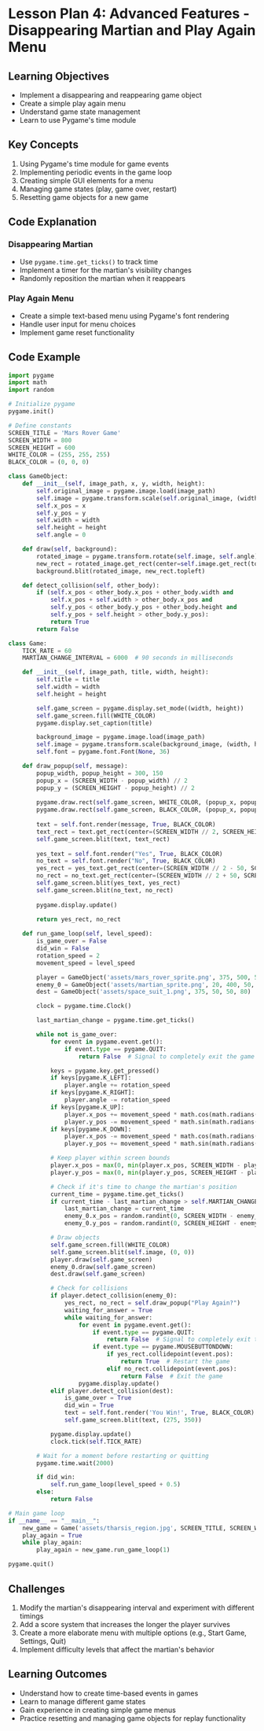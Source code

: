 # Lesson Plan 4: Advanced Features - Disappearing Martian and Play Again Menu

## Learning Objectives
- Implement a disappearing and reappearing game object
- Create a simple play again menu
- Understand game state management
- Learn to use Pygame's time module

## Key Concepts
1. Using Pygame's time module for game events
2. Implementing periodic events in the game loop
3. Creating simple GUI elements for a menu
4. Managing game states (play, game over, restart)
5. Resetting game objects for a new game

## Code Explanation

### Disappearing Martian
- Use `pygame.time.get_ticks()` to track time
- Implement a timer for the martian's visibility changes
- Randomly reposition the martian when it reappears

### Play Again Menu
- Create a simple text-based menu using Pygame's font rendering
- Handle user input for menu choices
- Implement game reset functionality

## Code Example
```python
import pygame
import math
import random

# Initialize pygame
pygame.init()

# Define constants
SCREEN_TITLE = 'Mars Rover Game'
SCREEN_WIDTH = 800
SCREEN_HEIGHT = 600
WHITE_COLOR = (255, 255, 255)
BLACK_COLOR = (0, 0, 0)

class GameObject:
    def __init__(self, image_path, x, y, width, height):
        self.original_image = pygame.image.load(image_path)
        self.image = pygame.transform.scale(self.original_image, (width, height))
        self.x_pos = x
        self.y_pos = y
        self.width = width
        self.height = height
        self.angle = 0

    def draw(self, background):
        rotated_image = pygame.transform.rotate(self.image, self.angle)
        new_rect = rotated_image.get_rect(center=self.image.get_rect(topleft=(self.x_pos, self.y_pos)).center)
        background.blit(rotated_image, new_rect.topleft)

    def detect_collision(self, other_body):
        if (self.x_pos < other_body.x_pos + other_body.width and
            self.x_pos + self.width > other_body.x_pos and
            self.y_pos < other_body.y_pos + other_body.height and
            self.y_pos + self.height > other_body.y_pos):
            return True
        return False

class Game:
    TICK_RATE = 60
    MARTIAN_CHANGE_INTERVAL = 6000  # 90 seconds in milliseconds

    def __init__(self, image_path, title, width, height):
        self.title = title
        self.width = width
        self.height = height

        self.game_screen = pygame.display.set_mode((width, height))
        self.game_screen.fill(WHITE_COLOR)
        pygame.display.set_caption(title)

        background_image = pygame.image.load(image_path)
        self.image = pygame.transform.scale(background_image, (width, height))
        self.font = pygame.font.Font(None, 36)

    def draw_popup(self, message):
        popup_width, popup_height = 300, 150
        popup_x = (SCREEN_WIDTH - popup_width) // 2
        popup_y = (SCREEN_HEIGHT - popup_height) // 2
        
        pygame.draw.rect(self.game_screen, WHITE_COLOR, (popup_x, popup_y, popup_width, popup_height))
        pygame.draw.rect(self.game_screen, BLACK_COLOR, (popup_x, popup_y, popup_width, popup_height), 2)
        
        text = self.font.render(message, True, BLACK_COLOR)
        text_rect = text.get_rect(center=(SCREEN_WIDTH // 2, SCREEN_HEIGHT // 2 - 20))
        self.game_screen.blit(text, text_rect)
        
        yes_text = self.font.render("Yes", True, BLACK_COLOR)
        no_text = self.font.render("No", True, BLACK_COLOR)
        yes_rect = yes_text.get_rect(center=(SCREEN_WIDTH // 2 - 50, SCREEN_HEIGHT // 2 + 40))
        no_rect = no_text.get_rect(center=(SCREEN_WIDTH // 2 + 50, SCREEN_HEIGHT // 2 + 40))
        self.game_screen.blit(yes_text, yes_rect)
        self.game_screen.blit(no_text, no_rect)
        
        pygame.display.update()
        
        return yes_rect, no_rect

    def run_game_loop(self, level_speed):
        is_game_over = False
        did_win = False
        rotation_speed = 2
        movement_speed = level_speed

        player = GameObject('assets/mars_rover_sprite.png', 375, 500, 50, 50)
        enemy_0 = GameObject('assets/martian_sprite.png', 20, 400, 50, 50)
        dest = GameObject('assets/space_suit_1.png', 375, 50, 50, 80)

        clock = pygame.time.Clock()

        last_martian_change = pygame.time.get_ticks()

        while not is_game_over:
            for event in pygame.event.get():
                if event.type == pygame.QUIT:
                    return False  # Signal to completely exit the game

            keys = pygame.key.get_pressed()
            if keys[pygame.K_LEFT]:
                player.angle += rotation_speed
            if keys[pygame.K_RIGHT]:
                player.angle -= rotation_speed
            if keys[pygame.K_UP]:
                player.x_pos += movement_speed * math.cos(math.radians(player.angle))
                player.y_pos -= movement_speed * math.sin(math.radians(player.angle))
            if keys[pygame.K_DOWN]:
                player.x_pos -= movement_speed * math.cos(math.radians(player.angle))
                player.y_pos += movement_speed * math.sin(math.radians(player.angle))

            # Keep player within screen bounds
            player.x_pos = max(0, min(player.x_pos, SCREEN_WIDTH - player.width))
            player.y_pos = max(0, min(player.y_pos, SCREEN_HEIGHT - player.height))

            # Check if it's time to change the martian's position
            current_time = pygame.time.get_ticks()
            if current_time - last_martian_change > self.MARTIAN_CHANGE_INTERVAL:
                last_martian_change = current_time
                enemy_0.x_pos = random.randint(0, SCREEN_WIDTH - enemy_0.width)
                enemy_0.y_pos = random.randint(0, SCREEN_HEIGHT - enemy_0.height)

            # Draw objects
            self.game_screen.fill(WHITE_COLOR)
            self.game_screen.blit(self.image, (0, 0))
            player.draw(self.game_screen)
            enemy_0.draw(self.game_screen)
            dest.draw(self.game_screen)

            # Check for collisions
            if player.detect_collision(enemy_0):
                yes_rect, no_rect = self.draw_popup("Play Again?")
                waiting_for_answer = True
                while waiting_for_answer:
                    for event in pygame.event.get():
                        if event.type == pygame.QUIT:
                            return False  # Signal to completely exit the game
                        if event.type == pygame.MOUSEBUTTONDOWN:
                            if yes_rect.collidepoint(event.pos):
                                return True  # Restart the game
                            elif no_rect.collidepoint(event.pos):
                                return False  # Exit the game
                    pygame.display.update()
            elif player.detect_collision(dest):
                is_game_over = True
                did_win = True
                text = self.font.render('You Win!', True, BLACK_COLOR)
                self.game_screen.blit(text, (275, 350))

            pygame.display.update()
            clock.tick(self.TICK_RATE)

        # Wait for a moment before restarting or quitting
        pygame.time.wait(2000)

        if did_win:
            self.run_game_loop(level_speed + 0.5)
        else:
            return False

# Main game loop
if __name__ == "__main__":
    new_game = Game('assets/tharsis_region.jpg', SCREEN_TITLE, SCREEN_WIDTH, SCREEN_HEIGHT)
    play_again = True
    while play_again:
        play_again = new_game.run_game_loop(1)

pygame.quit()

```


## Challenges
1. Modify the martian's disappearing interval and experiment with different timings
2. Add a score system that increases the longer the player survives
3. Create a more elaborate menu with multiple options (e.g., Start Game, Settings, Quit)
4. Implement difficulty levels that affect the martian's behavior

## Learning Outcomes
- Understand how to create time-based events in games
- Learn to manage different game states
- Gain experience in creating simple game menus
- Practice resetting and managing game objects for replay functionality

